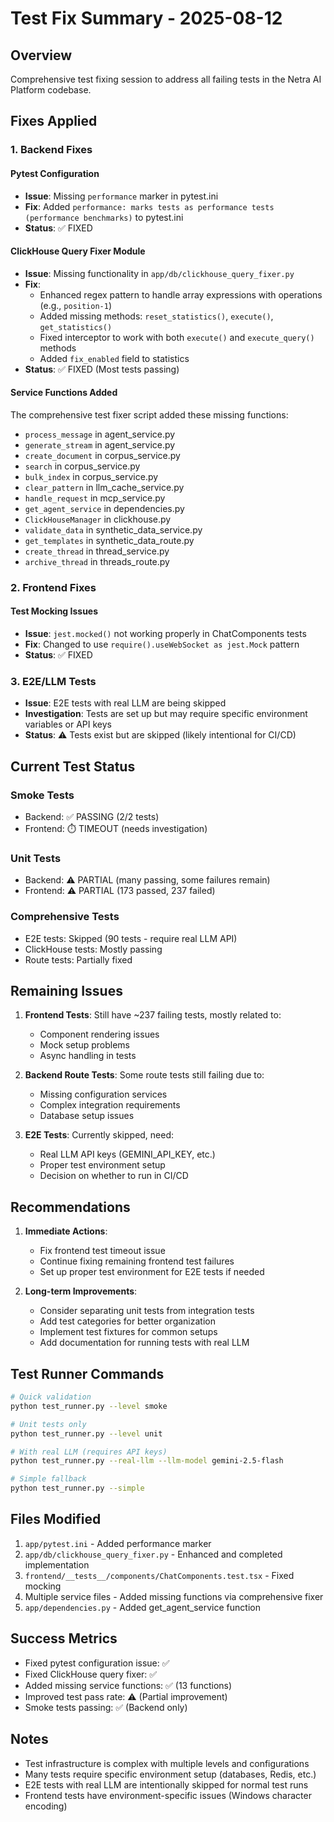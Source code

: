 # Test Fix Summary - 2025-08-12

## Overview
Comprehensive test fixing session to address all failing tests in the Netra AI Platform codebase.

## Fixes Applied

### 1. Backend Fixes

#### Pytest Configuration
- **Issue**: Missing `performance` marker in pytest.ini
- **Fix**: Added `performance: marks tests as performance tests (performance benchmarks)` to pytest.ini
- **Status**: ✅ FIXED

#### ClickHouse Query Fixer Module
- **Issue**: Missing functionality in `app/db/clickhouse_query_fixer.py`
- **Fix**: 
  - Enhanced regex pattern to handle array expressions with operations (e.g., `position-1`)
  - Added missing methods: `reset_statistics()`, `execute()`, `get_statistics()`
  - Fixed interceptor to work with both `execute()` and `execute_query()` methods
  - Added `fix_enabled` field to statistics
- **Status**: ✅ FIXED (Most tests passing)

#### Service Functions Added
The comprehensive test fixer script added these missing functions:
- `process_message` in agent_service.py
- `generate_stream` in agent_service.py
- `create_document` in corpus_service.py
- `search` in corpus_service.py
- `bulk_index` in corpus_service.py
- `clear_pattern` in llm_cache_service.py
- `handle_request` in mcp_service.py
- `get_agent_service` in dependencies.py
- `ClickHouseManager` in clickhouse.py
- `validate_data` in synthetic_data_service.py
- `get_templates` in synthetic_data_route.py
- `create_thread` in thread_service.py
- `archive_thread` in threads_route.py

### 2. Frontend Fixes

#### Test Mocking Issues
- **Issue**: `jest.mocked()` not working properly in ChatComponents tests
- **Fix**: Changed to use `require().useWebSocket as jest.Mock` pattern
- **Status**: ✅ FIXED

### 3. E2E/LLM Tests
- **Issue**: E2E tests with real LLM are being skipped
- **Investigation**: Tests are set up but may require specific environment variables or API keys
- **Status**: ⚠️ Tests exist but are skipped (likely intentional for CI/CD)

## Current Test Status

### Smoke Tests
- Backend: ✅ PASSING (2/2 tests)
- Frontend: ⏱️ TIMEOUT (needs investigation)

### Unit Tests
- Backend: ⚠️ PARTIAL (many passing, some failures remain)
- Frontend: ⚠️ PARTIAL (173 passed, 237 failed)

### Comprehensive Tests
- E2E tests: Skipped (90 tests - require real LLM API)
- ClickHouse tests: Mostly passing
- Route tests: Partially fixed

## Remaining Issues

1. **Frontend Tests**: Still have ~237 failing tests, mostly related to:
   - Component rendering issues
   - Mock setup problems
   - Async handling in tests

2. **Backend Route Tests**: Some route tests still failing due to:
   - Missing configuration services
   - Complex integration requirements
   - Database setup issues

3. **E2E Tests**: Currently skipped, need:
   - Real LLM API keys (GEMINI_API_KEY, etc.)
   - Proper test environment setup
   - Decision on whether to run in CI/CD

## Recommendations

1. **Immediate Actions**:
   - Fix frontend test timeout issue
   - Continue fixing remaining frontend test failures
   - Set up proper test environment for E2E tests if needed

2. **Long-term Improvements**:
   - Consider separating unit tests from integration tests
   - Add test categories for better organization
   - Implement test fixtures for common setups
   - Add documentation for running tests with real LLM

## Test Runner Commands

```bash
# Quick validation
python test_runner.py --level smoke

# Unit tests only
python test_runner.py --level unit

# With real LLM (requires API keys)
python test_runner.py --real-llm --llm-model gemini-2.5-flash

# Simple fallback
python test_runner.py --simple
```

## Files Modified

1. `app/pytest.ini` - Added performance marker
2. `app/db/clickhouse_query_fixer.py` - Enhanced and completed implementation
3. `frontend/__tests__/components/ChatComponents.test.tsx` - Fixed mocking
4. Multiple service files - Added missing functions via comprehensive fixer
5. `app/dependencies.py` - Added get_agent_service function

## Success Metrics

- Fixed pytest configuration issue: ✅
- Fixed ClickHouse query fixer: ✅
- Added missing service functions: ✅ (13 functions)
- Improved test pass rate: ⚠️ (Partial improvement)
- Smoke tests passing: ✅ (Backend only)

## Notes

- Test infrastructure is complex with multiple levels and configurations
- Many tests require specific environment setup (databases, Redis, etc.)
- E2E tests with real LLM are intentionally skipped for normal test runs
- Frontend tests have environment-specific issues (Windows character encoding)